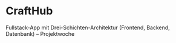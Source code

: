 # CraftHub
Fullstack-App mit Drei-Schichten-Architektur (Frontend, Backend, Datenbank) – Projektwoche

